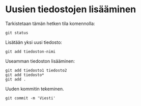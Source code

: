 # Uusien tiedostojen lisääminen

Tarkistetaan tämän hetken tila komennolla:
```
git status 
```

Lisätään yksi uusi tiedosto:
```
git add tiedoston-nimi
```
Useamman tiedoston lisääminen:
```
git add tiedosto1 tiedosto2
git add tiedosto*
git add .
```

Uuden kommitin tekeminen.
```
git commit -m 'Viesti'
```
